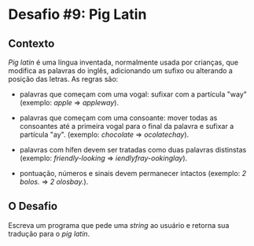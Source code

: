 # Desafio #9: Pig Latin

## Contexto

*Pig latin* é uma língua inventada, normalmente usada por crianças, que modifica as palavras do inglês, adicionando um sufixo ou alterando a posição das letras. As regras são:

- palavras que começam com uma vogal: sufixar com a partícula "way" (exemplo: *apple* => *appleway*).

- palavras que começam com uma consoante: mover todas as consoantes até a primeira vogal para o final da palavra e sufixar a partícula "ay". (exemplo: *chocolate* => *ocolatechay*).

- palavras com hífen devem ser tratadas como duas palavras distinstas (exemplo: *friendly-looking* => *iendlyfray-ookinglay*).

- pontuação, números e sinais devem permanecer intactos (exemplo: *2 bolos.* => *2 olosbay.*).

## O Desafio

Escreva um programa que pede uma *string* ao usuário e retorna sua tradução para o *pig latin*.
